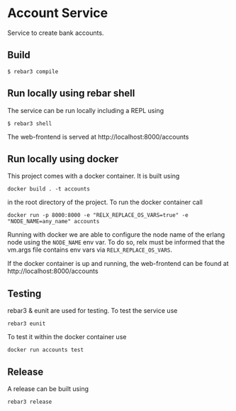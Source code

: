 # Account Service

Service to create bank accounts.


## Build

```
$ rebar3 compile
```

## Run locally using rebar shell

The service can be run locally including a REPL using

```
$ rebar3 shell
```

The web-frontend is served at http://localhost:8000/accounts


## Run locally using docker

This project comes with a docker container. It is built using 

```
docker build . -t accounts
```

in the root directory of the project. To run the docker container call
 
 ```
 docker run -p 8000:8000 -e "RELX_REPLACE_OS_VARS=true" -e "NODE_NAME=any_name" accounts
 ```
 
 Running with docker we are able to configure the node name of the erlang node
 using the `NODE_NAME` env var. To do so, relx must be informed that the 
 vm.args file contains env vars via `RELX_REPLACE_OS_VARS`.
 
 If the docker container is up and running, the web-frontend can be found at
 http://localhost:8000/accounts


## Testing

rebar3 & eunit are used for testing. To test the service use

```
rebar3 eunit
```

To test it within the docker container use

```
docker run accounts test
```


## Release

A release can be built using 

```
rebar3 release
```


